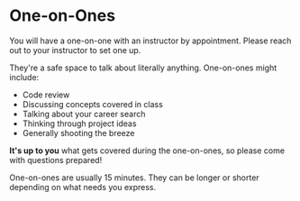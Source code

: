 # One-on-Ones

You will have a one-on-one with an instructor by appointment. Please reach out to your instructor to set one up.

They're a safe space to talk about literally anything. One-on-ones might include:
- Code review
- Discussing concepts covered in class
- Talking about your career search
- Thinking through project ideas
- Generally shooting the breeze

**It's up to you** what gets covered during the one-on-ones, so please come with questions prepared!

One-on-ones are usually 15 minutes. They can be longer or shorter depending on what needs you express.
